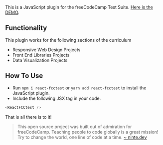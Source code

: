 This is a JavaScript plugin for the freeCodeCamp Test Suite. <span style="color: #22a1f2; text-decoration: underline;"><a href="https://usheninte.github.io/react-fcctest/">Here is the DEMO</a></span>.

## Functionality

This plugin works for the following sections of the curriculum

-   Responsive Web Design Projects
-   Front End Libraries Projects
-   Data Visualization Projects

## How To Use

-   Run `npm i react-fcctest` or `yarn add react-fcctest` to install the JavaScript plugin.
-   Include the following JSX tag in your code.

```javascript
<ReactFCCtest />
```

That is all there is to it!

> This open source project was built out of admiration for freeCodeCamp. Teaching people to code globally is a great mission! Try to change the world, one line of code at a time.
> [~ ninte.dev](https://ninte.dev)

